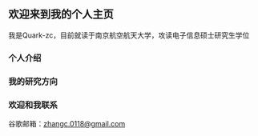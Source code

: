 ## 欢迎来到我的个人主页

我是Quark-zc，目前就读于南京航空航天大学，攻读电子信息硕士研究生学位


### 个人介绍



### 我的研究方向



### 欢迎和我联系
谷歌邮箱：zhangc.0118@gmail.com
